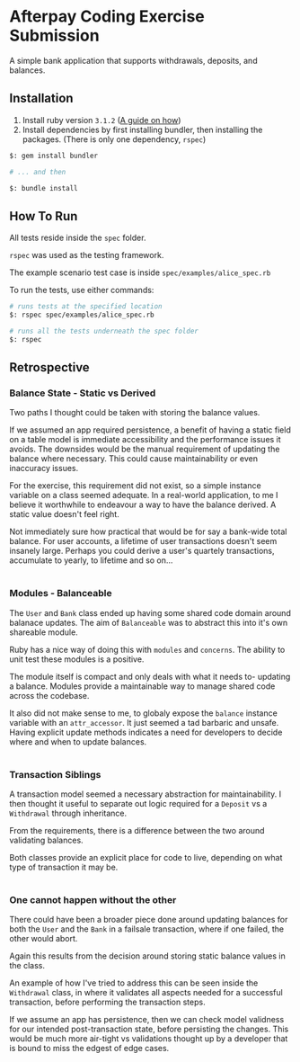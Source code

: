 # Afterpay Coding Exercise Submission

A simple bank application that supports withdrawals, deposits, and balances.

## Installation

1. Install ruby version `3.1.2` ([A guide on how](https://www.ruby-lang.org/en/documentation/installation/))
2. Install dependencies by first installing bundler, then installing the packages. (There is only one dependency, `rspec`)
```bash
$: gem install bundler

# ... and then

$: bundle install
```

## How To Run
All tests reside inside the `spec` folder.

`rspec` was used as the testing framework.

The example scenario test case is inside `spec/examples/alice_spec.rb`

To run the tests, use either commands:
```bash
# runs tests at the specified location
$: rspec spec/examples/alice_spec.rb

# runs all the tests underneath the spec folder
$: rspec
```

## Retrospective

### Balance State - Static vs Derived

Two paths I thought could be taken with storing the balance values.

If we assumed an app required persistence, a benefit of having a static field on a table model is immediate accessibility and the performance issues it avoids. The downsides would be the manual requirement of updating the balance where necessary. This could cause maintainability or even inaccuracy issues.

For the exercise, this requirement did not exist, so a simple instance variable on a class seemed adequate. In a real-world application, to me I believe it worthwhile to endeavour a way to have the balance derived. A static value doesn't feel right.

Not immediately sure how practical that would be for say a bank-wide total balance. For user accounts, a lifetime of user transactions doesn't seem insanely large. Perhaps you could derive a user's quartely transactions, accumulate to yearly, to lifetime and so on...
<br>
<br>

### Modules - Balanceable
The `User` and `Bank` class ended up having some shared code domain around balanace updates. The aim of `Balanceable` was to abstract this into it's own shareable module.

Ruby has a nice way of doing this with `modules` and `concerns`. The ability to unit test these modules is a positive.

The module itself is compact and only deals with what it needs to- updating a balance. Modules provide a maintainable way to manage shared code across the codebase.

It also did not make sense to me, to globaly expose the `balance` instance variable with an `attr_accessor`. It just seemed a tad barbaric and unsafe. Having explicit update methods indicates a need for developers to decide where and when to update balances.
<br>
<br>

### Transaction Siblings

A transaction model seemed a necessary abstraction for maintainability. I then thought it useful to separate out logic required for a `Deposit` vs a `Withdrawal` through inheritance.

From the requirements, there is a difference between the two around validating balances. 

Both classes provide an explicit place for code to live, depending on what type of transaction it may be.
<br>
<br>

### One cannot happen without the other

There could have been a broader piece done around updating balances for both the `User` and the `Bank` in a failsale transaction, where if one failed, the other would abort.

Again this results from the decision around storing static balance values in the class.

An example of how I've tried to address this can be seen inside the `Withdrawal` class, in where it validates all aspects needed for a successful transaction, before performing the transaction steps.

If we assume an app has persistence, then we can check model validness for our intended post-transaction state, before persisting the changes. This would be much more air-tight vs validations thought up by a developer that is bound to miss the edgest of edge cases.
<br>
<br>
